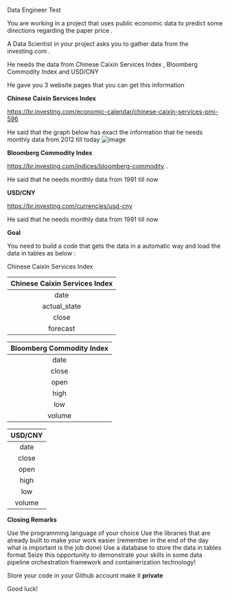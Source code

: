 Data Engineer Test

You are working in a project that uses public economic data to predict some directions regarding the paper price .

A Data Scientist in your project asks you to gather data from the investing.com .

He needs the data from Chinese Caixin Services Index , Bloomberg Commodity Index  and USD/CNY 

He gave you 3 website pages that you can get this information 

**Chinese Caixin Services Index**

https://br.investing.com/economic-calendar/chinese-caixin-services-pmi-596

He said that the graph below has exact the information that he needs  monthly data from 2012 till today 
![image](https://user-images.githubusercontent.com/100236949/155219031-fd66bb59-b3f8-450f-9a7f-df1df35f70b7.png)



**Bloomberg Commodity Index**

https://br.investing.com/indices/bloomberg-commodity .

He said that he needs  monthly data from 1991 till now


**USD/CNY**

https://br.investing.com/currencies/usd-cny

He said that he needs  monthly data from 1991 till now

**Goal**

You need to build a code that gets the data in a automatic way and load the data in tables as below :



Chinese Caixin Services Index

| Chinese Caixin Services Index | 
| :---:  |
|date | 
|actual_state | 
|close | 
|forecast | 


| Bloomberg Commodity Index | 
| :---:  |
|date | 
|close | 
|open | 
|high | 
|low | 
|volume | 


| USD/CNY  | 
| :---:  |
|date | 
|close | 
|open | 
|high | 
|low | 
|volume | 



**Closing Remarks**


Use the programming language of your choice
Use the libraries that are already built to make your work easier (remember in the end of the day what is important is the job done)
Use a database to store the data in tables format
Seize this opportunity to demonstrate your skills in some data pipeline orchestration framework and containerization technology! 

Store your code in your Github account make it **private** 


Good luck!
